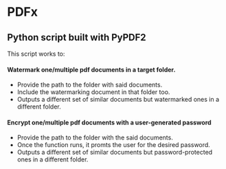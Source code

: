 # PDFx
## Python script built with PyPDF2
This script works to:
#### Watermark one/multiple pdf documents in a target folder.
- Provide the path to the folder with said documents.
- Include the watermarking document in that folder too.
- Outputs a different set of similar documents but watermarked ones in a different folder.
#### Encrypt one/multiple pdf documents with a user-generated password
- Provide the path to the folder with the said documents.
- Once the function runs, it promts the user for the desired password.
- Outputs a different set of similar documents but password-protected ones in a different folder.
